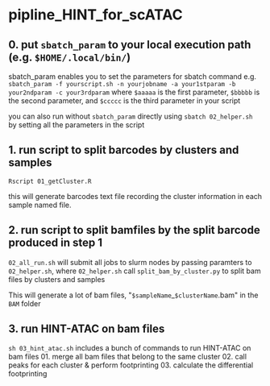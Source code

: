 # pipline_HINT_for_scATAC

## 0. put `sbatch_param` to your local execution path (e.g. `$HOME/.local/bin/`)
  sbatch_param enables you to set the parameters for sbatch command
  e.g. `sbatch_param -f yourscript.sh -n yourjobname -a your1stparam -b your2ndparam -c your3rdparam`
  where `$aaaaa` is the first parameter, `$bbbbb` is the second parameter, and `$ccccc` is the third parameter in your script

  you can also run without `sbatch_param` directly using `sbatch 02_helper.sh` by setting all the parameters in the script

## 1. run script to split barcodes by clusters and samples
   `Rscript 01_getCluster.R`

   this will generate barcodes text file recording the cluster information in each sample named file.


## 2. run script to split bamfiles by the split barcode produced in step 1
   `02_all_run.sh` will submit all jobs to slurm nodes by passing paramters to `02_helper.sh`,
   where `02_helper.sh` call `split_bam_by_cluster.py` to split bam files by clusters and samples

   This will generate a lot of bam files, "`$sampleName`\_`$clusterName`.bam" in the `BAM` folder

## 3. run HINT-ATAC on bam files
  `sh 03_hint_atac.sh` includes a bunch of commands to run HINT-ATAC on bam files
    01. merge all bam files that belong to the same cluster
    02. call peaks for each cluster & perform footprinting
    03. calculate the differential footprinting

